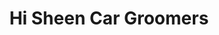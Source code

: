 ---
title: "Hi Sheen Car Groomers"
url: /petone-lower-hutt/hi-sheen-car-groomers/
shop: car repair
---